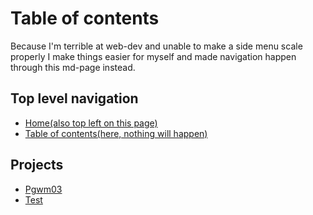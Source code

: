 # Table of contents

Because I'm terrible at web-dev and unable to make a side menu scale properly
I make things easier for myself and made navigation happen through this md-page instead.

## Top level navigation

- [Home(also top left on this page)](/)
- [Table of contents(here, nothing will happen)](/table-of-contents)

## Projects

- [Pgwm03](/pgwm03)
- [Test](/test)